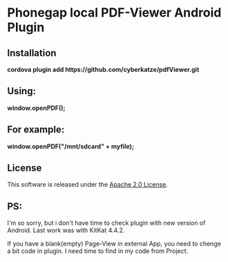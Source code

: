 # Phonegap local PDF-Viewer Android Plugin
    
## Installation
<p><b>cordova plugin add https://github.com/cyberkatze/pdfViewer.git</b></p>
    
## Using:
<p><b>window.openPDF(<fileName_on_SDCARD>);</b></p>
    
## For example:</h3>
<p><b>window.openPDF("/mnt/sdcard" + myfile);</b></p>
    
## License

This software is released under the [Apache 2.0 License][apache2_license].

[apache2_license]: http://opensource.org/licenses/Apache-2.0


## PS:
I'm so sorry, but i don't have time to check plugin with new version of Android.
Last work was with KitKat 4.4.2.

If you have a blank(empty) Page-View in external App, you need to chenge a bit code in plugin. I need time to find in my code from Project. 


